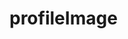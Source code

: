 <!-- generated by markdown-notes-tree -->

# profileImage

<!-- optional markdown-notes-tree directory description starts here -->

<!-- optional markdown-notes-tree directory description ends here -->


